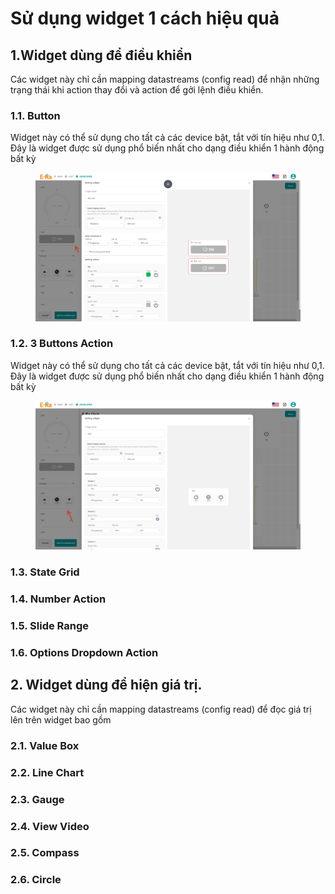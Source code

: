 # Sử dụng widget 1 cách hiệu quả

## 1.Widget dùng để điều khiển

Các widget này chỉ cần mapping datastreams (config read) để nhận những trạng thái khi action thay đổi và action để gởi lệnh điều khiển.&#x20;

### 1.1. Button

Widget này có thể sử dụng cho tất cả các device bật, tắt với tín hiệu như 0,1. Đây là widget được sử dụng phổ biến nhất cho dạng điều khiển 1 hành động bất kỳ

<figure><img src="../.gitbook/assets/image (2).png" alt=""><figcaption></figcaption></figure>

### 1.2. 3 Buttons Action

Widget này có thể sử dụng cho tất cả các device bật, tắt với tín hiệu như 0,1. Đây là widget được sử dụng phổ biến nhất cho dạng điều khiển 1 hành động bất kỳ

<figure><img src="../.gitbook/assets/image (36).png" alt=""><figcaption></figcaption></figure>

### 1.3. State Grid



### 1.4. Number Action



### 1.5. Slide Range



### 1.6. Options Dropdown Action





## 2. Widget dùng để hiện giá trị.&#x20;

Các widget này chỉ cần mapping datastreams (config read) để đọc giá trị lên trên widget bao gồm

### 2.1. Value Box



### 2.2. Line Chart



### 2.3. Gauge



### 2.4. View Video



### 2.5. Compass



### 2.6. Circle



